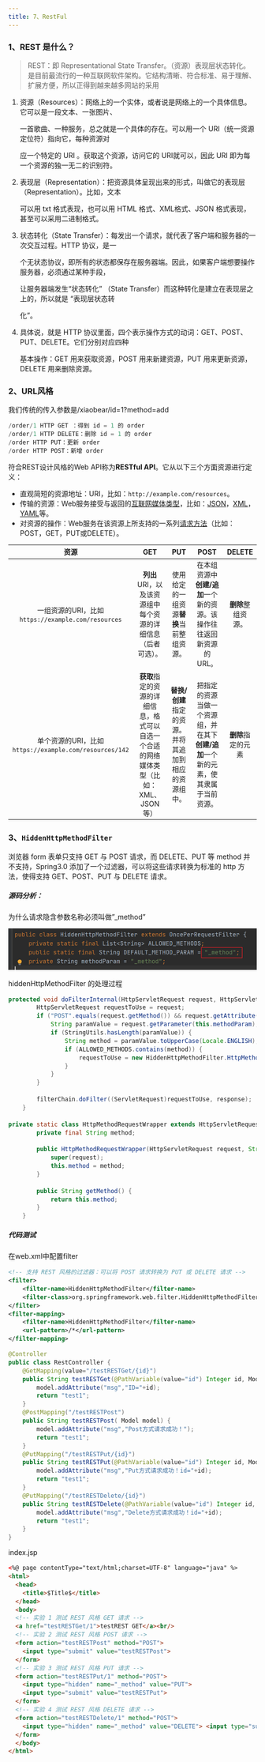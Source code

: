 ```yaml
---
title: 7、RestFul
---
```

### 1、REST 是什么？

> REST：即 Representational State Transfer。（资源）表现层状态转化。是目前最流行的一种互联网软件架构。它结构清晰、符合标准、易于理解、扩展方便，所以正得到越来越多网站的采用

1. 资源（Resources）：网络上的一个实体，或者说是网络上的一个具体信息。它可以是一段文本、一张图片、

   一首歌曲、一种服务，总之就是一个具体的存在。可以用一个 URI（统一资源定位符）指向它，每种资源对

   应一个特定的 URI 。获取这个资源，访问它的 URI就可以，因此 URI 即为每一个资源的独一无二的识别符。

2. 表现层（Representation）：把资源具体呈现出来的形式，叫做它的表现层（Representation）。比如，文本

   可以用 txt 格式表现，也可以用 HTML 格式、XML格式、JSON 格式表现，甚至可以采用二进制格式。

3. 状态转化（State Transfer）：每发出一个请求，就代表了客户端和服务器的一次交互过程。HTTP 协议，是一

   个无状态协议，即所有的状态都保存在服务器端。因此，如果客户端想要操作服务器，必须通过某种手段，

   让服务器端发生“状态转化” （State Transfer）而这种转化是建立在表现层之上的，所以就是 “表现层状态转

   化”。

4. 具体说，就是 HTTP 协议里面，四个表示操作方式的动词：GET、POST、PUT、DELETE。它们分别对应四种

   基本操作：GET 用来获取资源，POST 用来新建资源，PUT 用来更新资源，DELETE 用来删除资源。

### 2、URL风格

我们传统的传入参数是/xiaobear/id=1?method=add

```java
/order/1 HTTP GET ：得到 id = 1 的 order
/order/1 HTTP DELETE：删除 id = 1 的 order
/order HTTP PUT：更新 order
/order HTTP POST：新增 order
```

符合REST设计风格的Web API称为**RESTful API**。它从以下三个方面资源进行定义：

- 直观简短的资源地址：URI，比如：`http://example.com/resources`。
- 传输的资源：Web服务接受与返回的[互联网媒体类型](https://zh.wikipedia.org/wiki/互联网媒体类型)，比如：[JSON](https://zh.wikipedia.org/wiki/JSON)，[XML](https://zh.wikipedia.org/wiki/XML)，[YAML](https://zh.wikipedia.org/wiki/YAML)等。
- 对资源的操作：Web服务在该资源上所支持的一系列[请求方法](https://zh.wikipedia.org/wiki/超文本传输协议#请求方法)（比如：POST，GET，PUT或DELETE）。

|                          资源                          |                             GET                              |                          PUT                          |                             POST                             |       DELETE       |
| :----------------------------------------------------: | :----------------------------------------------------------: | :---------------------------------------------------: | :----------------------------------------------------------: | :----------------: |
|   一组资源的URI，比如`https://example.com/resources`   | **列出**URI，以及该资源组中每个资源的详细信息（后者可选）。  |       使用给定的一组资源**替换**当前整组资源。        | 在本组资源中**创建/追加**一个新的资源。该操作往往返回新资源的URL。 | **删除**整组资源。 |
| 单个资源的URI，比如`https://example.com/resources/142` | **获取**指定的资源的详细信息，格式可以自选一个合适的网络媒体类型（比如：XML、JSON等） | **替换/创建**指定的资源。并将其追加到相应的资源组中。 | 把指定的资源当做一个资源组，并在其下**创建/追加**一个新的元素，使其隶属于当前资源。 | **删除**指定的元素 |

### 3、`HiddenHttpMethodFilter`

浏览器 form 表单只支持 GET 与 POST 请求，而 DELETE、PUT 等 method 并不支持，Spring3.0 添加了一个过滤器，可以将这些请求转换为标准的 http 方法，使得支持 GET、POST、PUT 与 DELETE 请求。

##### 源码分析：

为什么请求隐含参数名称必须叫做”_method”

![image-20200628122311804](../../images/image-20200628122311804.png)

hiddenHttpMethodFilter 的处理过程

```java
protected void doFilterInternal(HttpServletRequest request, HttpServletResponse response, FilterChain filterChain) throws ServletException, IOException {
        HttpServletRequest requestToUse = request;
        if ("POST".equals(request.getMethod()) && request.getAttribute("javax.servlet.error.exception") == null) {
            String paramValue = request.getParameter(this.methodParam);
            if (StringUtils.hasLength(paramValue)) {
                String method = paramValue.toUpperCase(Locale.ENGLISH);
                if (ALLOWED_METHODS.contains(method)) {
                    requestToUse = new HiddenHttpMethodFilter.HttpMethodRequestWrapper(request, method);
                }
            }
        }

        filterChain.doFilter((ServletRequest)requestToUse, response);
    }

private static class HttpMethodRequestWrapper extends HttpServletRequestWrapper {
        private final String method;

        public HttpMethodRequestWrapper(HttpServletRequest request, String method) {
            super(request);
            this.method = method;
        }

        public String getMethod() {
            return this.method;
        }
    }
```

##### 代码测试

在web.xml中配置filter

```xml
<!-- 支持 REST 风格的过滤器：可以将 POST 请求转换为 PUT 或 DELETE 请求 -->
<filter>
    <filter-name>HiddenHttpMethodFilter</filter-name>
    <filter-class>org.springframework.web.filter.HiddenHttpMethodFilter</filter-class>
</filter>
<filter-mapping>
    <filter-name>HiddenHttpMethodFilter</filter-name>
    <url-pattern>/*</url-pattern>
</filter-mapping>
```

```java
@Controller
public class RestController {
    @GetMapping(value="/testRESTGet/{id}")
    public String testRESTGet(@PathVariable(value="id") Integer id, Model model) {
        model.addAttribute("msg","ID="+id);
        return "test1";
    }
    @PostMapping("/testRESTPost")
    public String testRESTPost( Model model) {
        model.addAttribute("msg","Post方式请求成功！");
        return "test1";
    }
    @PutMapping("/testRESTPut/{id}")
    public String testRESTPut(@PathVariable(value="id") Integer id, Model model) {
        model.addAttribute("msg","Put方式请求成功！id="+id);
        return "test1";
    }
    @PutMapping("/testRESTDelete/{id}")
    public String testRESTDelete(@PathVariable(value="id") Integer id, Model model) {
        model.addAttribute("msg","Delete方式请求成功！id="+id);
        return "test1";
    }
}
```

index.jsp

```html
<%@ page contentType="text/html;charset=UTF-8" language="java" %>
<html>
  <head>
    <title>$Title$</title>
  </head>
  <body>
  <!-- 实验 1 测试 REST 风格 GET 请求 -->
  <a href="testRESTGet/1">testREST GET</a><br/>
  <!-- 实验 2 测试 REST 风格 POST 请求 -->
  <form action="testRESTPost" method="POST">
    <input type="submit" value="testRESTPost">
  </form>
  <!-- 实验 3 测试 REST 风格 PUT 请求 -->
  <form action="testRESTPut/1" method="POST">
    <input type="hidden" name="_method" value="PUT">
    <input type="submit" value="testRESTPut">
  </form>
  <!-- 实验 4 测试 REST 风格 DELETE 请求 -->
  <form action="testRESTDelete/1" method="POST">
    <input type="hidden" name="_method" value="DELETE"> <input type="submit" value="testRESTDelete">
  </form>
  </body>
</html>
```
